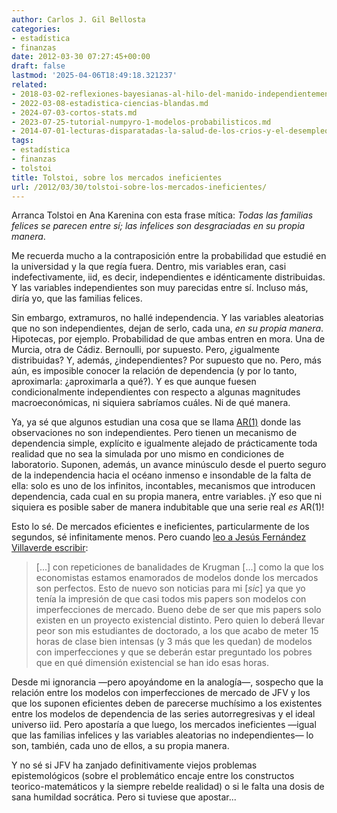 ```yaml
---
author: Carlos J. Gil Bellosta
categories:
- estadística
- finanzas
date: 2012-03-30 07:27:45+00:00
draft: false
lastmod: '2025-04-06T18:49:18.321237'
related:
- 2018-03-02-reflexiones-bayesianas-al-hilo-del-manido-independientemente-de-su-ideologia-los-economistas-suelen-estar-de-acuerdo-en-que.md
- 2022-03-08-estadistica-ciencias-blandas.md
- 2024-07-03-cortos-stats.md
- 2023-07-25-tutorial-numpyro-1-modelos-probabilisticos.md
- 2014-07-01-lecturas-disparatadas-la-salud-de-los-crios-y-el-desempleo.md
tags:
- estadística
- finanzas
- tolstoi
title: Tolstoi, sobre los mercados ineficientes
url: /2012/03/30/tolstoi-sobre-los-mercados-ineficientes/
---
```


Arranca Tolstoi en Ana Karenina con esta frase mítica: _Todas las familias felices se parecen entre sí; las infelices son desgraciadas en su propia manera_.

Me recuerda mucho a la contraposición entre la probabilidad que estudié en la universidad y la que regía fuera. Dentro, mis variables eran, casi indefectivamente, iid, es decir, independientes e idénticamente distribuidas. Y las variables independientes son muy parecidas entre sí. Incluso más, diría yo, que las familias felices.

Sin embargo, extramuros, no hallé independencia. Y las variables aleatorias que no son independientes, dejan de serlo, cada una, _en su propia manera_. Hipotecas, por ejemplo. Probabilidad de que ambas entren en mora. Una de Murcia, otra de Cádiz. Bernoulli, por supuesto. Pero, ¿igualmente distribuidas? Y, además, ¿independientes? Por supuesto que no. Pero, más aún, es imposible conocer la relación de dependencia (y por lo tanto, aproximarla: ¿aproximarla a qué?). Y es que aunque fuesen condicionalmente independientes con respecto a algunas magnitudes macroeconómicas, ni siquiera sabríamos cuáles. Ni de qué manera.

Ya, ya sé que algunos estudian una cosa que se llama [AR(1)](http://es.wikipedia.org/wiki/Modelo_autorregresivo_de_media_m%C3%B3vil#Modelo_autorregresivo) donde las observaciones no son independientes. Pero tienen un mecanismo de dependencia simple, explícito e igualmente alejado de prácticamente toda realidad que no sea la simulada por uno mismo en condiciones de laboratorio. Suponen, además, un avance minúsculo desde el puerto seguro de la independencia hacia el océano inmenso e insondable de la falta de ella: solo es uno de los infinitos, incontables, mecanismos que introducen dependencia, cada cual en su propia manera, entre variables. ¡Y eso que ni siquiera es posible saber de manera indubitable que una serie real _es_ AR(1)!

Esto lo sé. De mercados eficientes e ineficientes, particularmente de los segundos, sé infinitamente menos. Pero cuando [leo a Jesús Fernández Villaverde escribir](http://www.fedeablogs.net/economia/?p=19216):

>[...] con repeticiones de banalidades de Krugman [...] como la que los economistas estamos enamorados de modelos donde los mercados son perfectos. Esto de nuevo son noticias para mi [_sic_] ya que yo tenía la impresión de que casi todos mis papers son modelos con imperfecciones de mercado. Bueno debe de ser que mis papers solo existen en un proyecto existencial distinto. Pero quien lo deberá llevar peor son mis estudiantes de doctorado, a los que acabo de meter 15 horas de clase bien intensas (y 3 más que les quedan) de modelos con imperfecciones y que se deberán estar preguntado los pobres que en qué dimensión existencial se han ido esas horas.

Desde mi ignorancia —pero apoyándome en la analogía—, sospecho que la relación entre los modelos con  imperfecciones de mercado de JFV y los que los suponen eficientes deben de parecerse muchísimo a los existentes entre los modelos de dependencia de las series autorregresivas y el ideal universo iid. Pero apostaría a que luego, los mercados ineficientes —igual que las familias infelices y las variables aleatorias no independientes— lo son, también, cada uno de ellos, a su propia manera.

Y no sé si JFV ha zanjado definitivamente viejos problemas epistemológicos (sobre el problemático encaje entre los constructos teorico-matemáticos y la siempre rebelde realidad) o si le falta una dosis de sana humildad socrática. Pero si tuviese que apostar...